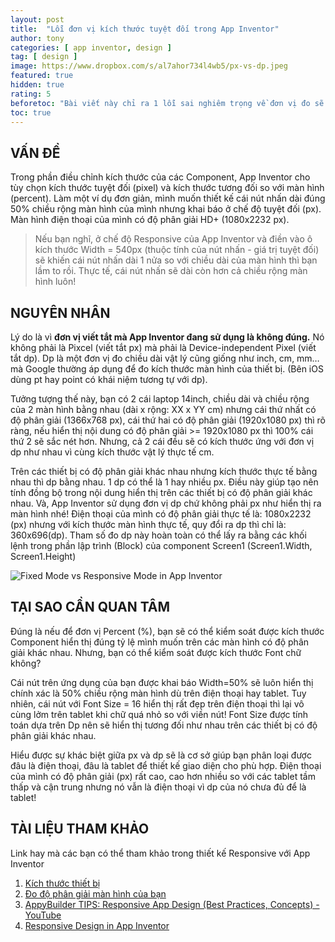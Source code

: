 ```yaml
---
layout: post
title:  "Lỗi đơn vị kích thước tuyệt đối trong App Inventor"
author: tony
categories: [ app inventor, design ]
tag: [ design ]
image: https://www.dropbox.com/s/al7ahor734l4wb5/px-vs-dp.jpeg
featured: true
hidden: true
rating: 5
beforetoc: "Bài viết này chỉ ra 1 lỗi sai nghiêm trọng về đơn vị đo sẽ khiến các bạn không kiểu gì hình dung được tại sao mình thiết kế 1 đằng nhưng App Inventor lại hiển thị 1 nẻo trong Responsive Mode."
toc: true
---
```


## VẤN ĐỀ

Trong phần điều chỉnh kích thước của các Component, App Inventor cho tùy chọn kích thước tuyệt đối (pixel) và kích thước tương đối so với màn hình (percent). Làm một ví dụ đơn giản, mình muốn thiết kế cái nút nhấn dài đúng 50% chiều rộng màn hình của mình nhưng khai báo ở chế độ tuyệt đối (px). Màn hình điện thoại của mình có độ phân giải HD+ (1080x2232 px).

> Nếu bạn nghĩ, ở chế độ Responsive của App Inventor và điền vào ô kích thước Width = 540px (thuộc tính của nút nhấn - giá trị tuyệt đối) sẽ khiến cái nút nhấn dài 1 nửa so với chiều dài của màn hình thì bạn lầm to rồi. Thực tế, cái nút nhấn sẽ dài còn hơn cả chiều rộng màn hình luôn!

## NGUYÊN NHÂN

Lý do là vì **đơn vị viết tắt mà App Inventor đang sử dụng là không đúng.** Nó không phải là Pixcel (viết tắt px) mà phải là Device-independent Pixel (viết tắt dp). Dp là một đơn vị đo chiều dài vật lý cũng giống như inch, cm, mm… mà Google thường áp dụng để đo kích thước màn hình của thiết bị. (Bên iOS dùng pt hay point có khái niệm tương tự với dp).

Tưởng tượng thế này, bạn có 2 cái laptop 14inch, chiều dài và chiều rộng của 2 màn hình bằng nhau (dài x rộng: XX x YY cm) nhưng cái thứ nhất có độ phân giải (1366x768 px), cái thứ hai có độ phân giải (1920x1080 px) thì rõ ràng, nếu hiển thị nội dung có độ phân giải >= 1920x1080 px thì 100% cái thứ 2 sẽ sắc nét hơn. Nhưng, cả 2 cái đều sẽ có kích thước ứng với đơn vị dp như nhau vì cùng kích thước vật lý thực tế cm.

Trên các thiết bị có độ phân giải khác nhau nhưng kích thước thực tế bằng nhau thì dp bằng nhau. 1 dp có thể là 1 hay nhiều px. Điều này giúp tạo nên tính đồng bộ trong nội dung hiển thị trên các thiết bị có độ phân giải khác nhau.
Và, App Inventor sử dụng đơn vị dp chứ không phải px như hiển thị ra màn hình nhé! Điện thoại của mình có độ phân giải thực tế là: 1080x2232 (px) nhưng với kích thước màn hình thực tế, quy đổi ra dp thì chỉ là: 360x696(dp). Tham số đo dp này hoàn toàn có thể lấy ra bằng các khối lệnh trong phần lập trình (Block) của component Screen1 (Screen1.Width, Screen1.Height)

![Fixed Mode vs Responsive Mode in App Inventor](https://www.dropbox.com/home/appinventor?preview=fixedMode-vs-responsiveMode.png)

## TẠI SAO CẦN QUAN TÂM

Đúng là nếu để đơn vị Percent (%), bạn sẽ có thể kiểm soát được kích thước Component hiển thị đúng tỷ lệ mình muốn trên các màn hình có độ phân giải khác nhau. Nhưng, bạn có thể kiểm soát được kích thước Font chữ không?

Cái nút trên ứng dụng của bạn được khai báo Width=50% sẽ luôn hiển thị chính xác là 50% chiều rộng màn hình dù trên điện thoại hay tablet. Tuy nhiên, cái nút với Font Size = 16 hiển thị rất đẹp trên điện thoại thì lại vô cùng lởm trên tablet khi chữ quá nhỏ so với viền nút! Font Size được tính toán dựa trên Dp nên sẽ hiển thị tương đối như nhau trên các thiết bị có độ phân giải khác nhau.

Hiểu được sự khác biệt giữa px và dp sẽ là cơ sở giúp bạn phân loại được đâu là điện thoại, đâu là tablet để thiết kế giao diện cho phù hợp. Điện thoại của mình có độ phân giải (px) rất cao, cao hơn nhiều so với các tablet tầm thấp và cận trung nhưng nó vẫn là điện thoại vì dp của nó chưa đủ để là tablet!

## TÀI LIỆU THAM KHẢO
Link hay mà các bạn có thể tham khảo trong thiết kế Responsive với App Inventor
1. [Kích thước thiết bị](https://material.io/resources/devices/)
2. [Đo độ phân giải màn hình của bạn](https://www.mydevice.io/#compare-devices)
3. [AppyBuilder TIPS: Responsive App Design (Best Practices, Concepts) - YouTube](https://www.youtube.com/watch?v=DYuzZWudt0w)
4. [Responsive Design in App Inventor](http://ai2.appinventor.mit.edu/…/other/responsiveDesign.html)
